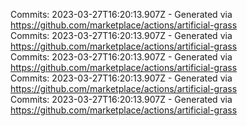 Commits: 2023-03-27T16:20:13.907Z - Generated via https://github.com/marketplace/actions/artificial-grass
<br>
Commits: 2023-03-27T16:20:13.907Z - Generated via https://github.com/marketplace/actions/artificial-grass
<br>
Commits: 2023-03-27T16:20:13.907Z - Generated via https://github.com/marketplace/actions/artificial-grass
<br>
Commits: 2023-03-27T16:20:13.907Z - Generated via https://github.com/marketplace/actions/artificial-grass
<br>
Commits: 2023-03-27T16:20:13.907Z - Generated via https://github.com/marketplace/actions/artificial-grass
<br>
